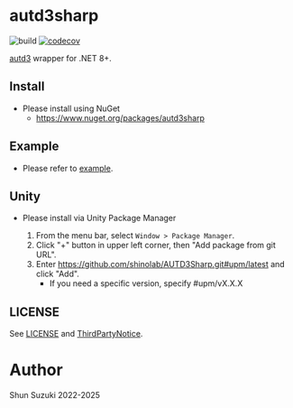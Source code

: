 # autd3sharp


![build](https://github.com/shinolab/AUTD3Sharp/workflows/build/badge.svg)
[![codecov](https://codecov.io/gh/shinolab/AUTD3Sharp/graph/badge.svg?precision=2)](https://codecov.io/gh/shinolab/AUTD3Sharp)

[autd3](https://github.com/shinolab/autd3-rs) wrapper for .NET 8+.

## Install

* Please install using NuGet
    - https://www.nuget.org/packages/autd3sharp

## Example

* Please refer to [example](./example).

## Unity

* Please install via Unity Package Manager

    1. From the menu bar, select `Window > Package Manager`.
    1. Click "+" button in upper left corner, then "Add package from git URL".
    1. Enter https://github.com/shinolab/AUTD3Sharp.git#upm/latest and click "Add".
        - If you need a specific version, specify #upm/vX.X.X

## LICENSE

See [LICENSE](./LICENSE) and [ThirdPartyNotice](./ThirdPartyNotice.txt).

# Author

Shun Suzuki 2022-2025
